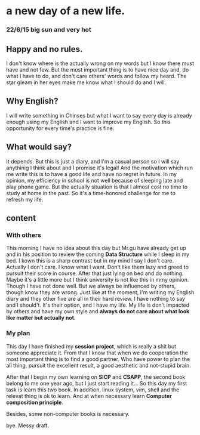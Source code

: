 # a new day of a new life.

### 22/6/15  big sun and very hot

## Happy and no rules.

I don't know where is the actually wrong on my words but I know there must have and not few. But 
the most important thing is to have nice day and, do what I have to do, and don't care others' 
words and follow my heard. The star gleam in her eyes make me know what I should do and I will.

## Why English?

I will write something in Chinses but what I want to say every day is already enough using my 
English and I want to improve my English. So this opportunity for every time's practice is fine.

## What would say?

It depends. But this is just a diary, and I'm a casual person so I will say anythinig I think 
about and I promise it's legal! And the motivation which run me write this is to have a good life 
and have no regret in future. In my opinion, my efficiency in school is not well because of 
sleeping late and play phone game. But the actually situation is that I almost cost no time to 
study at home in the past. So it's a time-honored challenge for me to refresh my life.

## content

### With others

This morning I have no idea about this day but Mr.gu have already get up and in his position to 
review the coming **Data Structure** while I sleep in my bed. I kown this is a sharp contrast but 
in my mind I say I don't care. Actually I don't care. I know what I want. Don't like them lazy and 
greed to pursuit their score in course. After that just lying on bed and do nothing. Maybe it's a 
little more but I think university is not like this in mmy opinion. Though I have not done well. 
But we always be influenced by others, though know they are wrong. Just like at the moment, I'm 
writing my English diary and they other five are all in their hard review. I have nothing to say 
and I should't. It's their option, and I have my life. My life is don't impacted by others and 
have my own style and **always do not care about what look like matter but actually not.**

### My plan

This day I have finished my **session project**, which is really a shit but someone appreciate 
it. From that I know that when we do cooperation the most important thing is to find a good 
partner. Who have power to plan the all thing, pursuit the excellent result, a good aesthetic 
and not-stupid brain.

After that I begin my own learning on **SICP** and **CSAPP**, the second book belong to me one 
year ago, but I just start reading it... So this day my first task is learn this two book. 
In addition, linux system, vim, shell and the relevat thing is ok to learn. And at when necessary
learn **Computer composition principle**.

Besides, some non-computer books is necessary.

bye. Messy draft.
